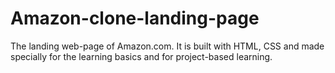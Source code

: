 # Amazon-clone-landing-page
The landing web-page of Amazon.com. It is built with HTML, CSS and made specially for the learning basics and for project-based learning. 
